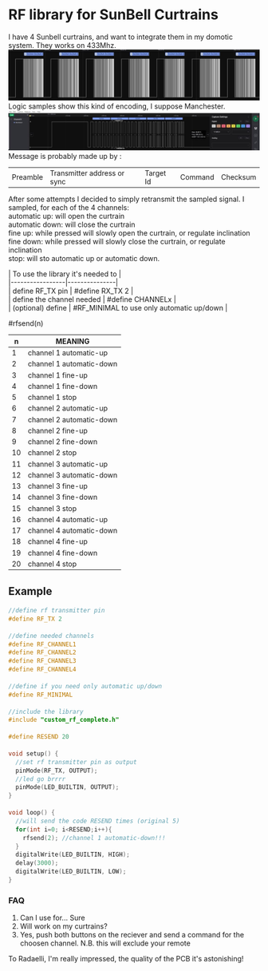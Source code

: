 # RF library for SunBell Curtrains

I have 4 Sunbell curtrains, and want to integrate them in my domotic system. 
They works on 433Mhz.
![](images/multisample.jpg)
Logic samples show this kind of encoding, I suppose Manchester.
![](images/singleframe.jpg)
Message is probably made up by :

||||||
| ------------ | ------------ | ------------ | ------------ | ------------ |
| Preamble | Transmitter address or sync | Target Id | Command | Checksum | 

After some attempts I decided to simply retransmit the sampled signal. 
I sampled, for each of the 4 channels:  
automatic up: will open the curtrain  
automatic down: will close the curtrain  
fine up: while pressed will slowly open the curtrain, or regulate inclination  
fine down: while pressed will slowly close the curtrain, or regulate inclination  
stop: will sto automatic up or automatic down. 

| To use the library it's needed to |  
|-----------------|---------------|  
| define RF_TX pin	| #define RX_TX 2 |  
| define the channel needed	|  #define CHANNELx |  
| (optional) define | #RF_MINIMAL to use only automatic up/down |

#rfsend(n)

|n |  MEANING
| ------------ | ------------ |
| 1 |  channel 1 automatic-up
| 2 | channel 1 automatic-down
 |3 |channel 1 fine-up
 |4 |  channel 1 fine-down
 |5 |  channel 1 stop
 |6 | channel 2 automatic-up
 |7 |  channel 2 automatic-down
 |8 |  channel 2 fine-up
 |9 |  channel 2 fine-down
 |10|  channel 2 stop
 |11|  channel 3 automatic-up
 |12| channel 3 automatic-down
 |13|  channel 3 fine-up
 |14| channel 3 fine-down
 |15|  channel 3 stop
 |16|  channel 4 automatic-up
 |17|  channel 4 automatic-down
 |18|  channel 4 fine-up
 |19|  channel 4 fine-down
 |20|  channel 4 stop


## Example
```c
//define rf transmitter pin
#define RF_TX 2

//define needed channels
#define RF_CHANNEL1
#define RF_CHANNEL2
#define RF_CHANNEL3
#define RF_CHANNEL4

//define if you need only automatic up/down
#define RF_MINIMAL

//include the library
#include "custom_rf_complete.h"

#define RESEND 20

void setup() {
  //set rf transmitter pin as output
  pinMode(RF_TX, OUTPUT);
  //led go brrrr
  pinMode(LED_BUILTIN, OUTPUT);
}

void loop() {
  //will send the code RESEND times (original 5)
  for(int i=0; i<RESEND;i++){
    rfsend(2); //channel 1 automatic-down!!!
  }
  digitalWrite(LED_BUILTIN, HIGH);
  delay(3000);
  digitalWrite(LED_BUILTIN, LOW);
}
```

### FAQ
1) Can I use for... Sure
2) Will work on my curtrains?
3) Yes, push both buttons on the reciever and send a command for the choosen channel.   N.B. this will exclude your remote
  
  To Radaelli, I'm really impressed, the quality of the PCB it's astonishing!